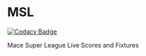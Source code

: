 # MSL

[![Codacy Badge](https://api.codacy.com/project/badge/Grade/d8d6542435654914aa7ccdd11125ac99)](https://app.codacy.com/app/abhinavtk97/MSL?utm_source=github.com&utm_medium=referral&utm_content=abhinavtk97/MSL&utm_campaign=Badge_Grade_Dashboard)

Mace Super League Live Scores and Fixtures
